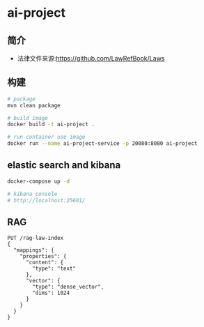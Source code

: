 # ai-project

## 简介

- 法律文件来源:https://github.com/LawRefBook/Laws

## 构建

```bash
# package
mvn clean package

# build image
docker build -t ai-project .

# run container use image
docker run --name ai-project-service -p 20080:8080 ai-project 

```

## elastic search and kibana

```bash
docker-compose up -d

# kibana console
# http://localhost:25601/

```

## RAG

```
PUT /rag-law-index
{
  "mappings": {
    "properties": {
      "content": {
        "type": "text"
      },
      "vector": {
        "type": "dense_vector",
        "dims": 1024
      }
    }
  }
}
```